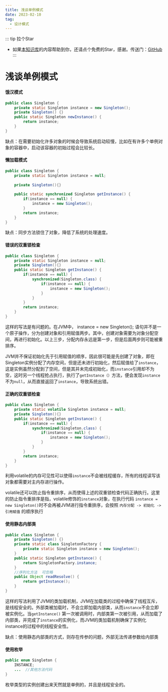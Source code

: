 ```yaml
---
title: 浅谈单例模式
date: 2023-02-10
tag: 
  - 设计模式
---
```

::: tip 拉个Star
- 如果<a href='https://github.com/kkwalking/person-database' target='blank'>本知识库</a>的内容帮助到你，还请点个免费的Star，感谢。传送门：<a href='https://github.com/kkwalking/person-database' target='blank'>GitHub</a>
:::
# 浅谈单例模式

#### 饿汉模式

```java
public class Singleton {
    private static Singleton instance = new Singleton();
    private Singleton() {}
    public static Singleton newInstance() {
        return instance;
    }
}
```

缺点：在需要初始化许多对象的时候会导致系统启动较慢，比如在有许多个单例对象的容器中，启动该容器的初始过程会比较长。

#### 懒加载模式

```java
public class Singleton {
    private static Singleton instance = null;
    
    private Singleton(){}
    
    public static synchronized Singleton getInstance() {
        if(instance == null) {
            instance = new Singleton();
        }
        return instance;
    }
}
```

缺点：同步方法锁住了对象，降低了系统的处理速度。

#### 错误的双重锁检查

```java
public class Singleton {
    private static Singleton instance = null;
    private Singleton(){}
    public static Singleton getInstance() {
        if(instance == null) {
            synchronized(Singleton.class) {
                if(instance == null) {
                    instance = new Singleton();
                }
            }
        }
        return instance;
    }
}
```

这样的写法是有问题的。在JVM中， instance = new Singleton(); 语句并不是一个原子操作，分为创建对象和引用赋值两步。其中，创建对象需要为对象分配空间，再进行初始化。以上三步，分配内存永远是第一步，但是后面两步则可能被重排序。

JVM并不保证初始化先于引用赋值的顺序，因此很可能是先创建了对象，即在Singleton实例分配了内存空间，但是还未进行初始化，然后赋值给了`instance`，这是实例虽然分配到了空间，但是其并未完成初始化，而`instance`引用却不为空，这时另一个线程抢占执行，执行了`getInstance（）`方法，便会发现`instance`不为`null`，从而直接返回了`instance`，导致系统出错。

#### 正确的双重锁检查

```java
public class Singleton {
    private static volatile Singleton instance = null;
    private Singleton(){}
    public static Singleton getInstance() {
        if(instance == null) {
            synchronized(Singleton.class) {
                if(instance == null) {
                    instance = new Singleton();
                }
            }
        }
        return instance;
    }
}
```

利用volatile的内存可见性可以使得`instance`不会被线程缓存，所有的线程读写该对象都需要对主内存进行操作。

volatile还可以防止指令重排序，从而使得上述的双重锁检查代码正确执行。这里的防止指令重排序是指，volatile修饰的`instance`对象，在执行代码 `instance = new Singleton()`时不会再被JVM进行指令重排序，会按照 `内存分配 -> 初始化 -> 引用赋值` 的顺序执行

#### 使用静态内部类

```java
public class Singleton {
    private Singleton() {}
    private static class SingletonFactory {
        private static Singleton instance = new Singleton();
    }
    public static Singleton getInstance() {
        return SingletonFactory.instance;
    }
    //序列化方法  可忽略
    public Object readResolve() {
        return getInstance();
    }
}
```

这样的写法利用了JVM的类加载机制，JVM在加载类的过程中确保了线程互斥，是线程安全的。外部类被加载时，不会立即加载内部类，从而`instance`不会立即被实例化。当`getInstance()` 第一次被调用时，内部类第一次被引用，从而加载了内部类，并完成了`instance`的实例化，而JVM的类加载机制确保了实例化instance的过程中的线程安全性。

缺点：使用静态内部类的方式，则存在传参的问题，外部无法传递参数给内部类

#### 使用枚举

```java
public enum Singleton {
    INSTANCE;
    ...  //其他方法代码
}
```

枚举类型的实例创建出来天然就是单例的，并且是线程安全的。